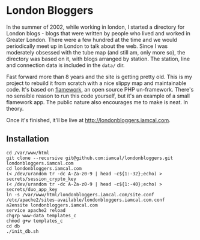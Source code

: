 # London Bloggers

In the summer of 2002, while working in london, I started a directory for London blogs - blogs that
were written by people who lived and worked in Greater London. There were a few hundred at the time 
and we would periodically meet up in London to talk about the web. Since I was moderately obsessed 
with the tube map (and still am, only more so), the directory was based on it, with blogs arranged 
by station. The station, line and connection data is included in the <code>data/</code> dir.

Fast forward more than 8 years and the site is getting pretty old. This is my project to rebuild it
from scratch with a nice slippy map and maintainable code. It's based on
<a href="https://github.com/exflickr/flamework">flamework</a>, an open source PHP un-framework. There's 
no sensible reason to run this code yourself, but it's an example of a small flamework app. The public 
nature also encourages me to make is neat. In theory.

Once it's finished, it'll be live at
<a href="http://londonbloggers.iamcal.com">http://londonbloggers.iamcal.com</a>.


## Installation

    cd /var/www/html
    git clone --recursive git@github.com:iamcal/londonbloggers.git londonbloggers.iamcal.com
    cd londonbloggers.iamcal.com
    (< /dev/urandom tr -dc A-Za-z0-9 | head -c${1:-32};echo) > secrets/session_crypto_key
    (< /dev/urandom tr -dc A-Za-z0-9 | head -c${1:-40};echo) > secrets/duo_app_key
    ln -s /var/www/html/londonbloggers.iamcal.com/site.conf /etc/apache2/sites-available/londonbloggers.iamcal.com.conf
    a2ensite londonbloggers.iamcal.com
    service apache2 reload
    chgrp www-data templates_c
    chmod g+w templates_c
    cd db
    ./init_db.sh

